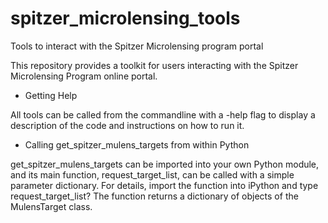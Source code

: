 # spitzer_microlensing_tools
Tools to interact with the Spitzer Microlensing program portal

This repository provides a toolkit for users interacting with the Spitzer Microlensing Program 
online portal. 

* Getting Help

All tools can be called from the commandline with a -help flag to display a description of the 
code and instructions on how to run it. 

* Calling get_spitzer_mulens_targets from within Python

get_spitzer_mulens_targets can be imported into your own Python module, 
and its main function, request_target_list, can be called with a simple
parameter dictionary.  For details, import the function into iPython and type
request_target_list?
The function returns a dictionary of objects of the MulensTarget class.

